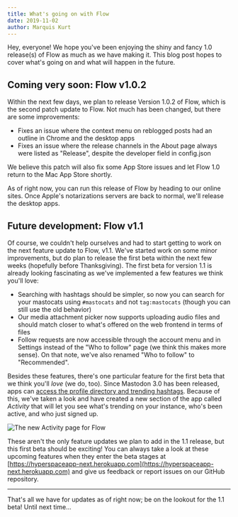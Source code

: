 ```yaml
---
title: What's going on with Flow
date: 2019-11-02
author: Marquis Kurt
---
```


Hey, everyone! We hope you've been enjoying the shiny and fancy 1.0 release(s) of Flow as much as we have making it. This blog post hopes to cover what's going on and what will happen in the future.

## Coming very soon: Flow v1.0.2

Within the next few days, we plan to release Version 1.0.2 of Flow, which is the second patch update to Flow. Not much has been changed, but there are some improvements:

- Fixes an issue where the context menu on reblogged posts had an outline in Chrome and the desktop apps 
- Fixes an issue where the release channels in the About page always were listed as "Release", despite the developer field in config.json

We believe this patch will also fix some App Store issues and let Flow 1.0 return to the Mac App Store shortly.

As of right now, you can run this release of Flow by heading to our online sites. Once Apple's notarizations servers are back to normal, we'll release the desktop apps.

## Future development: Flow v1.1

Of course, we couldn't help ourselves and had to start getting to work on the next feature update to Flow, v1.1. We've started work on some minor improvements, but do plan to release the first beta within the next few weeks (hopefully before Thanksgiving). The first beta for version 1.1 is already looking fascinating as we've implemented a few features we think you'll love:

- Searching with hashtags should be simpler, so now you can search for your mastocats using `#mastocats` and not `tag:mastocats` (though you can still use the old behavior)
- Our media attachment picker now supports uploading audio files and should match closer to what's offered on the web frontend in terms of files
- Follow requests are now accessible through the account menu and in Settings instead of the "Who to follow" page (we think this makes more sense). On that note, we've also renamed "Who to follow" to "Recommended".

Besides these features, there's one particular feature for the first beta that we think you'll _love_ (we do, too). Since Mastodon 3.0 has been released, apps can [access the profile directory and trending hashtags](https://blog.joinmastodon.org/2019/10/mastodon-3.0-in-depth/). Because of this, we've taken a look and have created a new section of the app called _Activity_ that will let you see what's trending on your instance, who's been active, and who just signed up.

![The new Activity page for Flow](https://matrix.org/_matrix/media/r0/download/matrix.org/KXlvbbWDSPIFFYMqfDNyMbOc)

These aren't the only feature updates we plan to add in the 1.1 release, but this first beta should be exciting! You can always take a look at these upcoming features when they enter the beta stages at [https://hyperspaceapp-next.herokuapp.com](https://hyperspaceapp-next.herokuapp.com) and give us feedback or report issues on our GitHub repository.

---

That's all we have for updates as of right now; be on the lookout for the 1.1 beta! Until next time...
